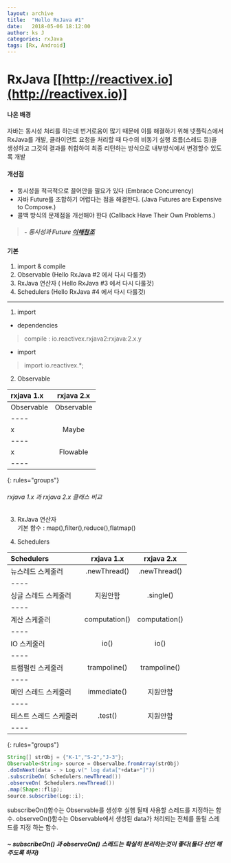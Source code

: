```yaml
---
layout: archive
title:  "Hello RxJava #1"
date:   2018-05-06 18:12:00
author: ks J
categories: rxJava
tags: [Rx, Android]
---
```

# RxJava [[http://reactivex.io](http://reactivex.io)]

#### 나온 배경
자바는 동시성 처리를 하는데 번거로움이 많기 때문에 이를 해결하기 위해 넷플릭스에서 RxJava를 개발, 클라이언트 요청을 
처리할 때 다수의 비동기 실행 흐름(스레드 등)을 생성하고 그것의 결과를 취합하여 최종 리턴하는 방식으로 내부방식에서 변경할수 있도록 개발 

#### 개선점
+ 동시성을 적극적으로 끌어안을 필요가 있다 (Embrace Concurrency)
+ 자바 Future를 조합하기 어렵다는 점을 해결한다. (Java Futures are Expensive to Compose.)
+ 콜백 방식의 문제점을 개선해야 한다 (Callback Have Their Own Problems.)

> ##### - 동시성과 Future [이해참조](http://hamait.tistory.com/748)

#### 기본 
1. import & compile
2. Observable (Hello RxJava #2 에서 다시 다룰것)
3. RxJava 연산자 ( Hello RxJava #3 에서 다시 다룰것)
4. Schedulers (Hello RxJava #4 에서 다시 다룰것)
<hr/>

1. import
+ dependencies <br>
 > compile : io.reactivex.rxjava2:rxjava:2.x.y
+ import
 > import io.reactivex.*;

2. Observable

| rxjava 1.x | rxjava 2.x| 
|:--------|:-------:|
| Observable  | Observable  | 
|----
|  x  | Maybe  | 
|----
|  x  | Flowable  | 
|----
{: rules="groups"}

###### rxjava 1.x 과 rxjava 2.x 클래스 비교


3. RxJava 연산자 <br/>
 기본 함수 : map(),filter(),reduce(),flatmap()
 

4. Schedulers 

| Schedulers |rxjava 1.x | rxjava 2.x| 
|:--------|:-------:|:-------:|
| 뉴스레드 스케줄러  | .newThread()  |.newThread() |
|----
| 싱글 스레드 스케줄러  | 지원안함  | .single()|
|----
| 계산 스케줄러   | computation()  |computation()  |
|----
|  IO 스케줄러  | io()  |io() |
|----
|  트램펄린 스케줄러  | trampoline()  | trampoline()|
|----
|  메인 스레드 스케줄러  | immediate()  | 지원안함 |
|----
|  테스트 스레드 스케줄러  | .test()  | 지원안함 |
|----
{: rules="groups"}

~~~ java
String[] strObj = {"K-1","S-2","J-3"};
Observable<String> source = Observalbe.fromArray(strObj)
.doOnNext(data - > Log.v(" log data["+data+"]"))
.subscribeOn( Schedulers.newThread())
.observeOn( Schedulers.newThread())
.map(Shape::flip);
source.subscribe(Log::i);

~~~
subscribeOn()함수는 Observable를 생성후 실행 될때 사용할 스레드를 지정하는 함수.
observeOn()함수는 Observable에서 생성된 data가 처리되는 전체를 돌릴 스레드를 지정 하는 함수.
##### ~ subscribeOn() 과 observeOn() 스레드는 확실히 분리하는것이 좋다(둘다 선언 해주도록 하자)